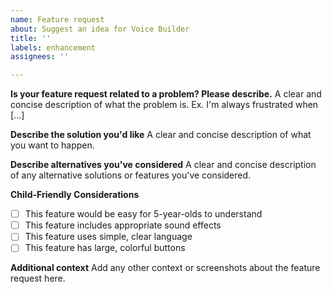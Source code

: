 ```yaml
---
name: Feature request
about: Suggest an idea for Voice Builder
title: ''
labels: enhancement
assignees: ''

---
```


**Is your feature request related to a problem? Please describe.**
A clear and concise description of what the problem is. Ex. I'm always frustrated when [...]

**Describe the solution you'd like**
A clear and concise description of what you want to happen.

**Describe alternatives you've considered**
A clear and concise description of any alternative solutions or features you've considered.

**Child-Friendly Considerations**
- [ ] This feature would be easy for 5-year-olds to understand
- [ ] This feature includes appropriate sound effects
- [ ] This feature uses simple, clear language
- [ ] This feature has large, colorful buttons

**Additional context**
Add any other context or screenshots about the feature request here.